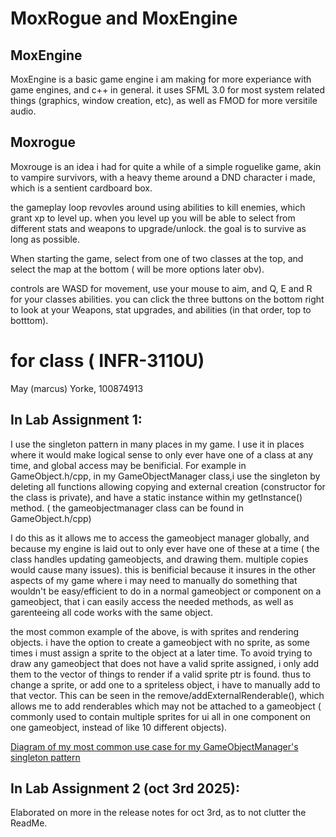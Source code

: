 # MoxRogue and MoxEngine
## MoxEngine
MoxEngine is a basic game engine i am making for more experiance with game engines, and c++ in general. it uses SFML 3.0 for most system related things (graphics, window creation, etc), as well as FMOD for more versitile audio.

## Moxrogue
Moxrouge is an idea i had for quite a while of a simple roguelike game, akin to vampire survivors, with a heavy theme around a DND character i made, which is a sentient cardboard box.

the gameplay loop revovles around using abilities to kill enemies, which grant xp to level up. when you level up you will be able to select from different stats and weapons to upgrade/unlock.
the goal is to survive as long as possible.


When starting the game, select from one of two classes at the top, and select the map at the bottom ( will be more options later obv).

controls are WASD for movement, use your mouse to aim, and Q, E and R for your classes abilities.
you can click the three buttons on the bottom right to look at your Weapons, stat upgrades, and abilities (in that order, top to botttom).


# for class ( INFR-3110U)

May (marcus) Yorke, 100874913

## In Lab Assignment 1:
I use the singleton pattern in many places in my game. I use it in places where it would make logical sense to only ever have one of a class at any time, and global access may be benificial.
For example in GameObject.h/cpp, in my GameObjectManager class,i use the singleton by deleting all functions allowing copying and external creation (constructor for the class is private), and have a static instance within my getInstance() method.
( the gameobjectmanager class can be found in GameObject.h/cpp)

I do this as it allows me to access the gameobject manager globally, and because my engine is laid out to only ever have one of these at a time ( the class handles updating gameobjects, and drawing them. multiple copies would cause many issues). 
this is benificial because it insures in the other aspects of my game where i may need to manually do something that wouldn't be easy/efficient to do in a normal gameobject or component on a gameobject, 
that i can easily access the needed methods, as well as garenteeing all code works with the same object. 

the most common example of the above, is with sprites and rendering objects. i have the option to create a gameobject with no sprite, as some times i must assign a sprite to the object at a later time.
To avoid trying to draw any gameobject that does not have a valid sprite assigned, i only add them to the vector of things to render if a valid sprite ptr is found. thus to change a sprite, or add one to a spriteless object, i have to manually add to that vector.
This can be seen in the remove/addExternalRenderable(), which allows me to add renderables which may not be attached to a gameobject ( commonly used to contain multiple sprites for ui all in one component on one gameobject, instead of like 10 different objects). 

[Diagram of my most common use case for my GameObjectManager's singleton pattern](Diagrams/ILA1_Diagram.png)






## In Lab Assignment 2 (oct 3rd 2025):
Elaborated on more in the release notes for oct 3rd, as to not clutter the ReadMe.
